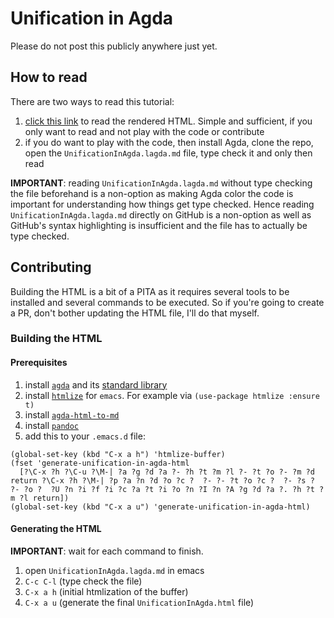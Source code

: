 # Unification in Agda

Please do not post this publicly anywhere just yet.

## How to read

There are two ways to read this tutorial:

1. [click this link](https://htmlpreview.github.io/?https://github.com/effectfully/unification-in-agda/blob/master/UnificationInAgda.html) to read the rendered HTML. Simple and sufficient, if you only want to read and not play with the code or contribute
2. if you do want to play with the code, then install Agda, clone the repo, open the `UnificationInAgda.lagda.md` file, type check it and only then read

**IMPORTANT**: reading `UnificationInAgda.lagda.md` without type checking the file beforehand is a non-option as making Agda color the code is important for understanding how things get type checked. Hence reading `UnificationInAgda.lagda.md` directly on GitHub is a non-option as well as GitHub's syntax highlighting is insufficient and the file has to actually be type checked.

## Contributing

Building the HTML is a bit of a PITA as it requires several tools to be installed and several commands to be executed. So if you're going to create a PR, don't bother updating the HTML file, I'll do that myself.

### Building the HTML

#### Prerequisites

1. install [`agda`](https://github.com/agda/agda) and its [standard library](https://github.com/agda/agda-stdlib)
2. install [`htmlize`](https://github.com/hniksic/emacs-htmlize) for `emacs`. For example via `(use-package htmlize :ensure t)`
3. install [`agda-html-to-md`](https://github.com/effectfully/agda-html-to-md)
4. install [`pandoc`](https://pandoc.org/installing.html)
5. add this to your `.emacs.d` file:

```elisp
(global-set-key (kbd "C-x a h") 'htmlize-buffer)
(fset 'generate-unification-in-agda-html
  [?\C-x ?h ?\C-u ?\M-| ?a ?g ?d ?a ?- ?h ?t ?m ?l ?- ?t ?o ?- ?m ?d return ?\C-x ?h ?\M-| ?p ?a ?n ?d ?o ?c ?  ?- ?- ?t ?o ?c ?  ?- ?s ?  ?- ?o ?  ?U ?n ?i ?f ?i ?c ?a ?t ?i ?o ?n ?I ?n ?A ?g ?d ?a ?. ?h ?t ?m ?l return])
(global-set-key (kbd "C-x a u") 'generate-unification-in-agda-html)
```

#### Generating the HTML

**IMPORTANT**: wait for each command to finish.

1. open `UnificationInAgda.lagda.md` in emacs
2. `C-c C-l` (type check the file)
3. `C-x a h` (initial htmlization of the buffer)
4. `C-x a u` (generate the final `UnificationInAgda.html` file)
